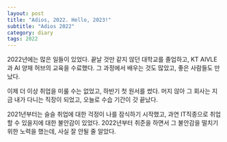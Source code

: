 ```yaml
---
layout: post
title: "Adios, 2022. Hello, 2023!"
subtitle: "Adios 2022"
category: diary
tags: 2022 
---
```


2022년에는 많은 일들이 있었다.
끝날 것만 같지 않던 대학교를 졸업하고, KT AIVLE과 AI 양재 허브의 교육을 수료했다.
그 과정에서 배우는 것도 많았고, 좋은 사람들도 만났다.

이제 더 이상 취업을 미룰 수는 없었고, 하반기 첫 원서를 썼다.
머지 않아 그 회사는 지금 내가 다니는 직장이 되었고, 오늘로 수습 기간이 갓 끝났다.

2021년부터는 슬슬 취업에 대한 걱정이 나를 잠식하기 시작했고, 과연 IT직종으로 취업할 수 있을지에 대한 불안감이 있었다.
2022년부터 취준을 하면서 그 불안감을 떨치기 위한 노력을 했는데, 사실 잘 안될 줄 알았다.  
